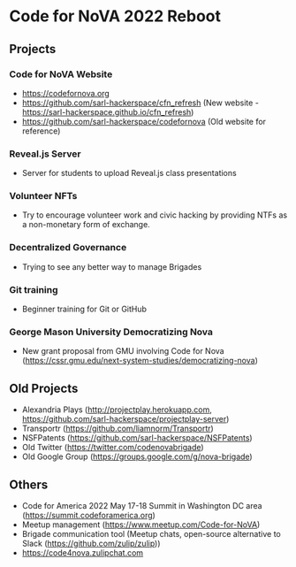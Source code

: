 # Code for NoVA 2022 Reboot

## Projects

### Code for NoVA Website

- https://codefornova.org  
- https://github.com/sarl-hackerspace/cfn_refresh (New website - https://sarl-hackerspace.github.io/cfn_refresh)  
- https://github.com/sarl-hackerspace/codefornova (Old website for reference)  

### Reveal.js Server
- Server for students to upload Reveal.js class presentations

### Volunteer NFTs
- Try to encourage volunteer work and civic hacking by providing NTFs as a non-monetary form of exchange.
### Decentralized Governance
- Trying to see any better way to manage Brigades

### Git training
- Beginner training for Git or GitHub

### George Mason University Democratizing Nova
- New grant proposal from GMU involving Code for Nova (https://cssr.gmu.edu/next-system-studies/democratizing-nova)

## Old Projects
- Alexandria Plays (http://projectplay.herokuapp.com, https://github.com/sarl-hackerspace/projectplay-server)
- Transportr (https://github.com/liamnorm/Transportr)
- NSFPatents (https://github.com/sarl-hackerspace/NSFPatents)
- Old Twitter (https://twitter.com/codenovabrigade)
- Old Google Group (https://groups.google.com/g/nova-brigade)

## Others
- Code for America 2022 May 17-18 Summit in Washington DC area (https://summit.codeforamerica.org)
- Meetup management (https://www.meetup.com/Code-for-NoVA)
- Brigade communication tool (Meetup chats, open-source alternative to Slack (https://github.com/zulip/zulip))
 - https://code4nova.zulipchat.com
